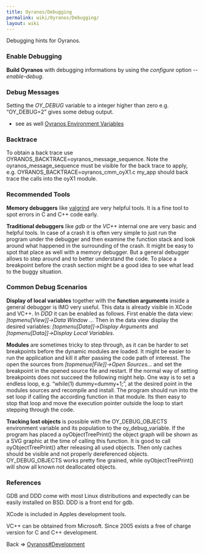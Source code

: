 ```yaml
---
title: Oyranos/Debugging
permalink: wiki/Oyranos/Debugging/
layout: wiki
---
```


Debugging hints for Oyranos.

### Enable Debugging

**Build Oyranos** with debugging informations by using the *configure*
option *--enable-debug*.

### Debug Messages

Setting the *OY\_DEBUG* variable to a integer higher than zero e.g.
“OY\_DEBUG=2” gives some debug output.

-   see as well [Oyranos Environment
    Variables](http://www.oyranos.org/doc/environment.html)

### Backtrace

To obtain a back trace use
OYRANOS\_BACKTRACE=oyranos\_message\_sequence. Note the
oyranos\_message\_sequence must be visible for the back trace to apply,
e.g. OYRANOS\_BACKTRACE=oyranos\_cmm\_oyX1.c my\_app should back trace
the calls into the oyX1 module.

### Recommended Tools

**Memory debuggers** like [valgrind](http://www.valgrind.org) are very
helpful tools. It is a fine tool to spot errors in C and C++ code early.

**Traditional debuggers** like *gdb* or the *VC++* internal one are very
basic and helpful tools. In case of a crash it is often very simple to
just run the program under the debugger and then examine the function
stack and look around what happened in the surrounding of the crash. It
might be easy to spot that place as well with a memory debugger. But a
general debugger allows to step around and to better understand the
code. To place a breakpoint before the crash section might be a good
idea to see what lead to the buggy situation.

### Common Debug Scenarios

**Display of local variables** together with the **function arguments**
inside a general debugger is IMO very useful. This data is already
visible in XCode and VC++. In *DDD* it can be enabled as follows. First
enable the data view: *\[topmenu\[View\]\]-&gt;Data Window ...* Then in
the data view display the desired variables:
*\[topmenu\[Data\]\]-&gt;Display Arguments* and
*\[topmenu\[Data\]\]-&gt;Display Local Variables*.

**Modules** are sometimes tricky to step through, as it can be harder to
set breakpoints before the dynamic modules are loaded. It might be
easier to run the application and kill it after passing the code path of
interesst. The open the sources from *\[topmenue\[File\]\]-&gt;Open
Sources...* and set the breakpoint in the opened source file and
restart. If the normal way of setting breakpoints does not succeed the
following might help. One way is to set a endless loop, e.g. “while(1)
dummy=dummy+1;”, at the desired point in the modules sources and
recompile and install. The program should run into the set loop if
calling the according function in that module. Its then easy to stop
that loop and move the execution pointer outside the loop to start
stepping through the code.

**Tracking lost objects** is possible with the OY\_DEBUG\_OBJECTS
environment variable and its population to the oy\_debug\_variable. If
the program has placed a oyObjectTreePrint() the object graph will be
shown as a SVG graphic at the time of calling this function. It is good
to call oyObjectTreePrint() after releasing all used objects. Then only
caches should be visible and not properly dereferenced objects.
OY\_DEBUG\_OBJECTS works pretty fine grained, while oyObjectTreePrint()
will show all known not deallocated objects.

### References

GDB and DDD come with most Linux distributions and expectedly can be
easily installed on BSD. DDD is a front end for gdb.

XCode is included in Apples development tools.

VC++ can be obtained from Microsoft. Since 2005 exists a free of charge
version for C and C++ development.

Back =&gt; [Oyranos\#Development](/wiki/Oyranos#Development "wikilink")
